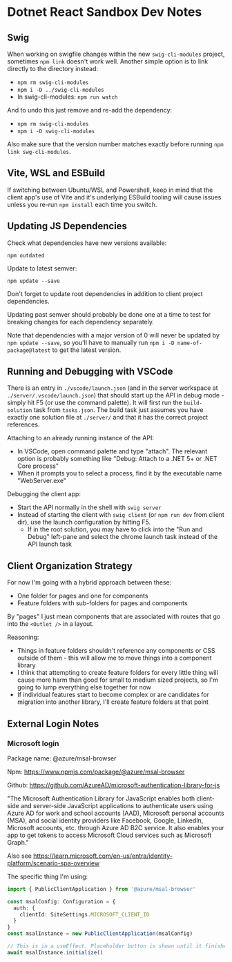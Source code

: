 # Dotnet React Sandbox Dev Notes

## Swig

When working on swigfile changes within the new `swig-cli-modules` project, sometimes `npm link` doesn't work well. Another simple option is to link directly to the directory instead:

- `npm rm swig-cli-modules`
- `npm i -D ../swig-cli-modules`
- In swig-cli-modules: `npm run watch`

And to undo this just remove and re-add the dependency:

- `npm rm swig-cli-modules`
- `npm i -D swig-cli-modules`

Also make sure that the version number matches exactly before running `npm link swg-cli-modules`.

## Vite, WSL and ESBuild

If switching between Ubuntu/WSL and Powershell, keep in mind that the client app's use of Vite and it's underlying ESBuild tooling will cause issues unless you re-run `npm install` each time you switch.

## Updating JS Dependencies

Check what dependencies have new versions available:

```
npm outdated
```

Update to latest semver:

```
npm update --save
```

Don't forget to update root dependencies in addition to client project dependencies.

Updating past semver should probably be done one at a time to test for breaking changes for each dependency separately.

Note that dependencies with a major version of 0 will never be updated by `npm update --save`, so you'll have to manually run `npm i -D name-of-package@latest` to get the latest version.

## Running and Debugging with VSCode

There is an entry in `./vscode/launch.json` (and in the server workspace at `./server/.vscode/launch.json`) that should start up the API in debug mode - simply hit F5 (or use the command palette). It will first run the `build-solution` task from `tasks.json`. The build task just assumes you have exactly one solution file at `./server/` and that it has the correct project references.

Attaching to an already running instance of the API:

- In VSCode, open command palette and type "attach". The relevant option is probably something like "Debug: Attach to a .NET 5+ or .NET Core process"
- When it prompts you to select a process, find it by the executable name "WebServer.exe"

Debugging the client app:

- Start the API normally in the shell with `swig server`
- Instead of starting the client with `swig client` (or `npm run dev` from client dir), use the launch configuration by hitting F5.
  - If in the root solution, you may have to click into the "Run and Debug" left-pane and select the chrome launch task instead of the API launch task

## Client Organization Strategy

For now I'm going with a hybrid approach between these:

- One folder for pages and one for components
- Feature folders with sub-folders for pages and components

By "pages" I just mean components that are associated with routes that go into the `<Outlet />` in a layout.

Reasoning:

- Things in feature folders shouldn't reference any components or CSS outside of them - this will allow me to move things into a component library
- I think that attempting to create feature folders for every little thing will cause more harm than good for small to medium sized projects, so I'm going to lump everything else together for now
- If individual features start to become complex or are candidates for migration into another library, I'll create feature folders at that point

## External Login Notes

### Microsoft login

Package name: @azure/msal-browser

Npm: https://www.npmjs.com/package/@azure/msal-browser

Github: https://github.com/AzureAD/microsoft-authentication-library-for-js

"The Microsoft Authentication Library for JavaScript enables both client-side and server-side JavaScript applications to authenticate users using Azure AD for work and school accounts (AAD), Microsoft personal accounts (MSA), and social identity providers like Facebook, Google, LinkedIn, Microsoft accounts, etc. through Azure AD B2C service. It also enables your app to get tokens to access Microsoft Cloud services such as Microsoft Graph."

Also see https://learn.microsoft.com/en-us/entra/identity-platform/scenario-spa-overview

The specific thing I'm using:

```typescript
import { PublicClientApplication } from '@azure/msal-browser'

const msalConfig: Configuration = {
  auth: {
    clientId: SiteSettings.MICROSOFT_CLIENT_ID
  }
}
const msalInstance = new PublicClientApplication(msalConfig)

// This is in a useEffect. Placeholder button is shown until it finishes.
await msalInstance.initialize()
```
